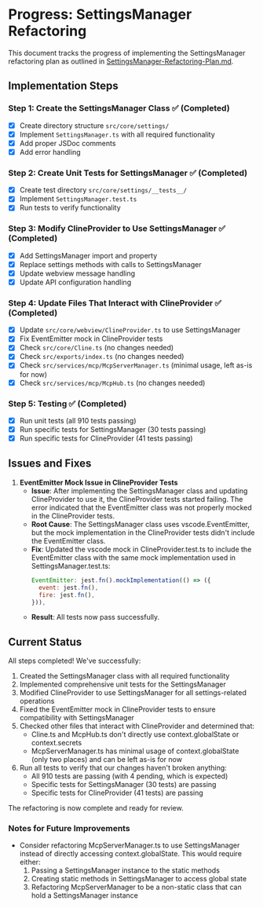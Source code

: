 # Progress: SettingsManager Refactoring

This document tracks the progress of implementing the SettingsManager refactoring plan as outlined in [SettingsManager-Refactoring-Plan.md](./SettingsManager-Refactoring-Plan.md).

## Implementation Steps

### Step 1: Create the SettingsManager Class ✅ (Completed)

- [x] Create directory structure `src/core/settings/`
- [x] Implement `SettingsManager.ts` with all required functionality
- [x] Add proper JSDoc comments
- [x] Add error handling

### Step 2: Create Unit Tests for SettingsManager ✅ (Completed)

- [x] Create test directory `src/core/settings/__tests__/`
- [x] Implement `SettingsManager.test.ts`
- [x] Run tests to verify functionality

### Step 3: Modify ClineProvider to Use SettingsManager ✅ (Completed)

- [x] Add SettingsManager import and property
- [x] Replace settings methods with calls to SettingsManager
- [x] Update webview message handling
- [x] Update API configuration handling

### Step 4: Update Files That Interact with ClineProvider ✅ (Completed)

- [x] Update `src/core/webview/ClineProvider.ts` to use SettingsManager
- [x] Fix EventEmitter mock in ClineProvider tests
- [x] Check `src/core/Cline.ts` (no changes needed)
- [x] Check `src/exports/index.ts` (no changes needed)
- [x] Check `src/services/mcp/McpServerManager.ts` (minimal usage, left as-is for now)
- [x] Check `src/services/mcp/McpHub.ts` (no changes needed)

### Step 5: Testing ✅ (Completed)

- [x] Run unit tests (all 910 tests passing)
- [x] Run specific tests for SettingsManager (30 tests passing)
- [x] Run specific tests for ClineProvider (41 tests passing)

## Issues and Fixes

1. **EventEmitter Mock Issue in ClineProvider Tests**
    - **Issue**: After implementing the SettingsManager class and updating ClineProvider to use it, the ClineProvider tests started failing. The error indicated that the EventEmitter class was not properly mocked in the ClineProvider tests.
    - **Root Cause**: The SettingsManager class uses vscode.EventEmitter, but the mock implementation in the ClineProvider tests didn't include the EventEmitter class.
    - **Fix**: Updated the vscode mock in ClineProvider.test.ts to include the EventEmitter class with the same mock implementation used in SettingsManager.test.ts:
        ```javascript
        EventEmitter: jest.fn().mockImplementation(() => ({
          event: jest.fn(),
          fire: jest.fn(),
        })),
        ```
    - **Result**: All tests now pass successfully.

## Current Status

All steps completed! We've successfully:

1. Created the SettingsManager class with all required functionality
2. Implemented comprehensive unit tests for the SettingsManager
3. Modified ClineProvider to use SettingsManager for all settings-related operations
4. Fixed the EventEmitter mock in ClineProvider tests to ensure compatibility with SettingsManager
5. Checked other files that interact with ClineProvider and determined that:
    - Cline.ts and McpHub.ts don't directly use context.globalState or context.secrets
    - McpServerManager.ts has minimal usage of context.globalState (only two places) and can be left as-is for now
6. Run all tests to verify that our changes haven't broken anything:
    - All 910 tests are passing (with 4 pending, which is expected)
    - Specific tests for SettingsManager (30 tests) are passing
    - Specific tests for ClineProvider (41 tests) are passing

The refactoring is now complete and ready for review.

### Notes for Future Improvements

- Consider refactoring McpServerManager.ts to use SettingsManager instead of directly accessing context.globalState. This would require either:
    1. Passing a SettingsManager instance to the static methods
    2. Creating static methods in SettingsManager to access global state
    3. Refactoring McpServerManager to be a non-static class that can hold a SettingsManager instance
